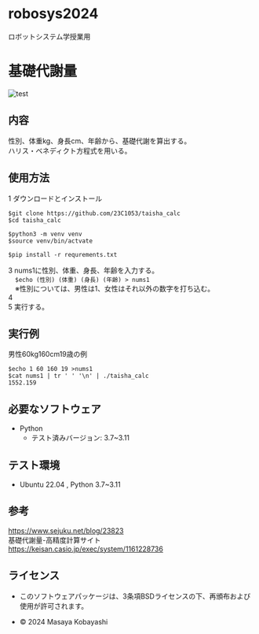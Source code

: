 # robosys2024
ロボットシステム学授業用

# **基礎代謝量** 
![test](https://github.com/23C1053/robosys2024/actions/workflows/test.yml/badge.svg)
## 内容
性別、体重kg、身長cm、年齢から、基礎代謝を算出する。  
ハリス・ベネディクト方程式を用いる。  

## 使用方法  

1 ダウンロードとインストール  
  ```  
  $git clone https://github.com/23C1053/taisha_calc   
  $cd taisha_calc   
   
  $python3 -m venv venv   
  $source venv/bin/actvate   

  $pip install -r requrements.txt   
  ```   
3 nums1に性別、体重、身長、年齢を入力する。  
&emsp;```$echo (性別) (体重) (身長) (年齢) > nums1```  
&emsp;※性別については、男性は1、女性はそれ以外の数字を打ち込む。  
4   
5 実行する。  


## 実行例
男性60kg160cm19歳の例  
```
$echo 1 60 160 19 >nums1  
$cat nums1 | tr ' ' '\n' | ./taisha_calc  
1552.159   
```

## 必要なソフトウェア
- Python
  - テスト済みバージョン: 3.7~3.11

## テスト環境
- Ubuntu 22.04 , Python 3.7~3.11 


## 参考
<https://www.sejuku.net/blog/23823>  
基礎代謝量-高精度計算サイト  
<https://keisan.casio.jp/exec/system/1161228736>
## ライセンス
- このソフトウェアパッケージは、3条項BSDライセンスの下、再頒布および使用が許可されます。

- © 2024 Masaya Kobayashi

